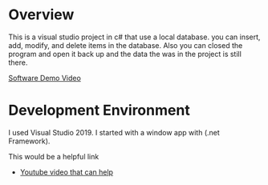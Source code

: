 # Overview

This is a visual studio project in c# that use a local database. you can insert, add, modify, and delete items in the database. Also you can closed the 
program and open it back up and the data the was in the project is still there.

[Software Demo Video](https://youtu.be/ZT1Mvenf2Ew)

# Development Environment

I used Visual Studio 2019. I started with a window app with (.net Framework).

This would be a helpful link 
* [Youtube video that can help](https://www.youtube.com/watch?v=mgtfxtjKoaA)


